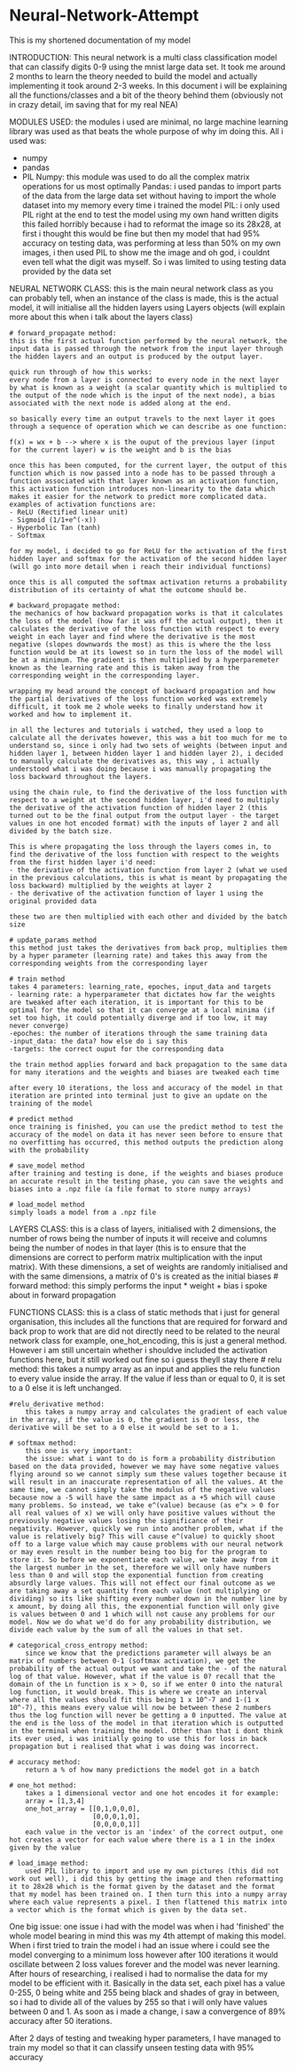 # Neural-Network-Attempt
This is my shortened documentation of my model
 
 INTRODUCTION:
 This neural network is a multi class classification model that can classify digits 0-9 using the mnist large data set. It took me around 2 months to learn the theory needed to build the model and actually implementing it took around 2-3 weeks. In this document i will be explaining all the functions/classes and a bit of the theory behind them (obviously not in crazy detail, im saving that for my real NEA)

 MODULES USED:
 the modules i used are minimal, no large machine learning library was used as that beats the whole purpose of why im doing this. All i used was:
 - numpy
 - pandas 
 - PIL
 Numpy:
 this module was used to do all the complex matrix operations for us most optimally 
 Pandas:
 i used pandas to import parts of the data from the large data set without having to import the whole dataset into my memory every time i trained the model
 PIL:
 i only used PIL right at the end to test the model using my own hand written digits
 this failed horribly because i had to reformat the image so its 28x28, at first i thought this would be fine but then my model that had 95% accuracy on testing data, was performing at less than 50% on my own images, i then used PIL to show me the image and oh god, i couldnt even tell what the digit was myself. So i was limited to using testing data provided by the data set

 NEURAL NETWORK CLASS:
 this is the main neural network class as you can probably tell, when an instance of the class is made, this is the actual model, it will initialise all the hidden layers using Layers objects (will explain more about this when i talk about the layers class)
    
    # forward_propagate method:
    this is the first actual function performed by the neural network, the input data is passed through the network from the input layer through the hidden layers and an output is produced by the output layer.

    quick run through of how this works:
    every node from a layer is connected to every node in the next layer by what is known as a weight (a scalar quantity which is multiplied to the output of the node which is the input of the next node), a bias associated with the next node is added along at the end.

    so basically every time an output travels to the next layer it goes through a sequence of operation which we can describe as one function:

    f(x) = wx + b --> where x is the ouput of the previous layer (input for the current layer) w is the weight and b is the bias 
    
    once this has been computed, for the current layer, the output of this function which is now passed into a node has to be passed through a function associated with that layer known as an activation function, this activation function introduces non-linearity to the data which makes it easier for the network to predict more complicated data. 
    examples of activation functions are:
    - ReLU (Rectified linear unit)
    - Sigmoid (1/1+e^(-x)) 
    - Hyperbolic Tan (tanh)
    - Softmax 

    for my model, i decided to go for ReLU for the activation of the first hidden layer and softmax for the activation of the second hidden layer (will go into more detail when i reach their individual functions)

    once this is all computed the softmax activation returns a probability distribution of its certainty of what the outcome should be.

    # backward_propagate method:
    the mechanics of how backward propagation works is that it calculates the loss of the model (how far it was off the actual output), then it calculates the derivative of the loss function with respect to every weight in each layer and find where the derivative is the most negative (slopes downwards the most) as this is where the the loss function would be at its lowest so in turn the loss of the model will be at a minimum. The gradient is then multiplied by a hyperparemeter known as the learning rate and this is taken away from the corresponding weight in the corresponding layer.

    wrapping my head around the concept of backward propagation and how the partial derivatives of the loss function worked was extremely difficult, it took me 2 whole weeks to finally understand how it worked and how to implement it.

    in all the lectures and tutorials i watched, they used a loop to calculate all the derivates however, this was a bit too much for me to understand so, since i only had two sets of weights (between input and hidden layer 1, between hidden layer 1 and hidden layer 2), i decided to manually calculate the derivatives as, this way , i actually understood what i was doing because i was manually propagating the loss backward throughout the layers.

    using the chain rule, to find the derivative of the loss function with respect to a weight at the second hidden layer, i'd need to multiply the derivative of the activation function of hidden layer 2 (this turned out to be the final output from the output layer - the target values in one hot encoded format) with the inputs of layer 2 and all divided by the batch size.

    This is where propagating the loss through the layers comes in, to find the derivative of the loss function with respect to the weights from the first hidden layer i'd need:
    - the derivative of the activation function from layer 2 (what we used in the previous calculations, this is what is meant by propagating the loss backward) multiplied by the weights at layer 2 
    - the derivative of the activation function of layer 1 using the original provided data 

    these two are then multiplied with each other and divided by the batch size

    # update_params method
    this method just takes the derivatives from back prop, multiplies them by a hyper parameter (learning rate) and takes this away from the corresponding weights from the corresponding layer 

    # train method 
    takes 4 parameters: learning_rate, epoches, input_data and targets
    - learning rate: a hyperparameter that dictates how far the weights are tweaked after each iteration, it is important for this to be optimal for the model so that it can converge at a local minima (if set too high, it could potentially diverge and if too low, it may never converge)
    -epoches: the number of iterations through the same training data 
    -input_data: the data? how else do i say this
    -targets: the correct ouput for the corresponding data

    the train method applies forward and back propagation to the same data for many iterations and the weights and biases are tweaked each time 

    after every 10 iterations, the loss and accuracy of the model in that iteration are printed into terminal just to give an update on the training of the model 

    # predict method
    once training is finished, you can use the predict method to test the accuracy of the model on data it has never seen before to ensure that no overfitting has occurred, this method outputs the prediction along with the probability 

    # save_model method
    after training and testing is done, if the weights and biases produce an accurate result in the testing phase, you can save the weights and biases into a .npz file (a file format to store numpy arrays)

    # load_model method
    simply loads a model from a .npz file 
 
 LAYERS CLASS:
    this is a class of layers, initialised with 2 dimensions, the number of rows being the number of inputs it will receive and columns being the number of nodes in that layer (this is to ensure that the dimensions are correct to perform matrix multiplication with the input matrix). With these dimensions, a set of weights are randomly initialised and with the same dimensions, a matrix of 0's is created as the initial biases
    # forward method:
        this simply performs the input * weight + bias i spoke about in forward propagation 

 FUNCTIONS CLASS:
    this is a class of static methods that i just for general organisation, this includes all the functions that are required for forward and back prop to work that are did not directly need to be related to the neural network class for example, one_hot_encoding, this is just a general method. However i am still uncertain whether i shouldve included the activation functions here, but it still worked out fine so i guess theyll stay there
    # relu method:
        this takes a numpy array as an input and applies the relu function to every value inside the array. If the value if less than or equal to 0, it is set to a 0 else it is left unchanged.

    #relu_derivative method:
        this takes a numpy array and calculates the gradient of each value in the array, if the value is 0, the gradient is 0 or less, the derivative will be set to a 0 else it would be set to a 1.

    # softmax method:
        this one is very important:
        the issue: what i want to do is form a probability distribution based on the data provided, however we may have some negative values flying around so we cannot simply sum these values together because it will result in an inaccurate representation of all the values. At the same time, we cannot simply take the modulus of the negative values because now a -5 will have the same impact as a +5 which will cause many problems. So instead, we take e^(value) because (as e^x > 0 for all real values of x) we will only have positive values without the previously negative values losing the significance of their negativity. However, quickly we run into another problem, what if the value is relatively big? This will cause e^(value) to quickly shoot off to a large value which may cause problems with our neural network or may even result in the number being too big for the program to store it. So before we exponentiate each value, we take away from it the largest number in the set, therefore we will only have numbers less than 0 and will stop the exponential function from creating absurdly large values. This will not effect our final outcome as we are taking away a set quantity from each value (not multiplying or dividing) so its like shifting every number down in the number line by x amount, by doing all this, the exponential function will only give is values between 0 and 1 which will not cause any problems for our model. Now we do what we'd do for any probability distribution, we divide each value by the sum of all the values in that set.
    
    # categorical_cross_entropy method:
        since we know that the predictions parameter will always be an matrix of numbers between 0-1 (softmax activation), we get the probability of the actual output we want and take the - of the natural log of that value. However, what if the value is 0? recall that the domain of the Ln function is x > 0, so if we enter 0 into the natural log function, it would break. This is where we create an interval where all the values should fit this being 1 x 10^-7 and 1-(1 x 10^-7), this means every value will now be between these 2 numbers thus the log function will never be getting a 0 inputted. The value at the end is the loss of the model in that iteration which is outputted in the terminal when training the model. Other than that i dont think its ever used, i was initially going to use this for loss in back propagation but i realised that what i was doing was incorrect.

    # accuracy method:
        return a % of how many predictions the model got in a batch 

    # one_hot method:
        takes a 1 dimensional vector and one hot encodes it for example:
        array = [1,3,4]
        one_hot_array = [[0,1,0,0,0],
                         [0,0,0,1,0],
                         [0,0,0,0,1]]
        each value in the vector is an 'index' of the correct output, one hot creates a vector for each value where there is a 1 in the index given by the value
    
    # load_image method:
        used PIL library to import and use my own pictures (this did not work out well), i did this by getting the image and then reformatting it to 28x28 which is the format given by the dataset and the format that my model has been trained on. I then turn this into a numpy array where each value represents a pixel. I then flattened this matrix into a vector which is the format which is given by the data set.


One big issue:
    one issue i had with the model was when i had 'finished' the whole model bearing in mind this was my 4th attempt of making this model. When i first tried to train the model i had an issue where i could see the model converging to a minimum loss however after 100 iterations it would oscillate between 2 loss values forever and the model was never learning. After hours of researching, i realised i had to normalise the data for my model to be efficient with it. Basically in the data set, each pixel has a value 0-255, 0 being white and 255 being black and shades of gray in between, so i had to divide all of the values by 255 so that i will only have values between 0 and 1. As soon as i made a change, i saw a convergence of 89% accuracy after 50 iterations. 

After 2 days of testing and tweaking hyper parameters, I have managed to train my model so that it can classify unseen testing data with 95% accuracy

    
    
    

         

    
